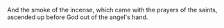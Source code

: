 And the smoke of the incense, which came with the prayers of the saints, ascended up before God out of the angel's hand.
